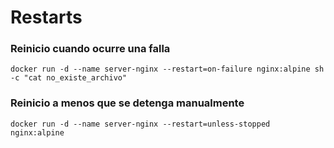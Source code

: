 # Restarts

### Reinicio cuando ocurre una falla

```
docker run -d --name server-nginx --restart=on-failure nginx:alpine sh -c "cat no_existe_archivo"
```

### Reinicio a menos que se detenga manualmente

```
docker run -d --name server-nginx --restart=unless-stopped nginx:alpine
```
